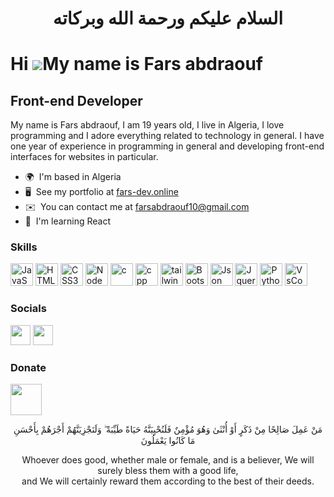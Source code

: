 <span dir = rtl align = "center">
  
# السلام عليكم ورحمة الله وبركاته 

</span>

Hi ![](https://user-images.githubusercontent.com/18350557/176309783-0785949b-9127-417c-8b55-ab5a4333674e.gif)My name is Fars abdraouf
=========================================================================================================================================

Front-end Developer
------------------------------------

My name is Fars abdraouf, I am 19 years old, I live in Algeria, I love programming and I adore everything related to technology in general. 
I have one year of experience in programming in general and developing front-end interfaces for websites in particular.


*   🌍  I'm based in Algeria
*   🖥️  See my portfolio at [fars-dev.online](https://fars-dev.online)
*   ✉️  You can contact me at [farsabdraouf10@gmail.com](mailto:farsabdraouf10@gmail.com)
*   🧠  I'm learning React

### Skills 

<p align="left">
<a href="https://developer.mozilla.org/en-US/docs/Web/JavaScript" target="_blank" rel="noreferrer"><img src="https://raw.githubusercontent.com/danielcranney/readme-generator/main/public/icons/skills/javascript-colored.svg" width="36" height="36" alt="JavaScript" /></a>
<a href="https://developer.mozilla.org/en-US/docs/Glossary/HTML5" target="_blank" rel="noreferrer"><img src="https://raw.githubusercontent.com/danielcranney/readme-generator/main/public/icons/skills/html5-colored.svg" width="36" height="36" alt="HTML5" /></a>
<a href="https://www.w3.org/TR/CSS/#css" target="_blank" rel="noreferrer"><img src="https://raw.githubusercontent.com/danielcranney/readme-generator/main/public/icons/skills/css3-colored.svg" width="36" height="36" alt="CSS3" /></a>
<a href="https://nodejs.org/en/" target="_blank" rel="noreferrer"><img src="https://raw.githubusercontent.com/danielcranney/readme-generator/main/public/icons/skills/nodejs-colored.svg" width="36" height="36" alt="NodeJS" /></a>
<a href="https://www.w3schools.com/c/index.php" target="_blank" rel="noreferrer"><img src="https://cdn.jsdelivr.net/gh/devicons/devicon@latest/icons/c/c-original.svg" width="36" height="36" alt="c" /></a>
<a href="https://www.w3schools.com/cpp/default.asp" target="_blank" rel="noreferrer"><img src="https://cdn.jsdelivr.net/gh/devicons/devicon@latest/icons/cplusplus/cplusplus-original.svg" width="36" height="36" alt="cpp" /></a>
<a href="https://tailwindcss.com/" target="_blank" rel="noreferrer"><img src="https://cdn.jsdelivr.net/gh/devicons/devicon@latest/icons/tailwindcss/tailwindcss-original.svg" width="36" height="36" alt="tailwindcss" /></a>
<a href="https://getbootstrap.com/" target="_blank" rel="noreferrer"><img src="https://cdn.jsdelivr.net/gh/devicons/devicon@latest/icons/bootstrap/bootstrap-original.svg" width="36" height="36" alt="Bootstrap" /></a>
<a href="https://www.json.org/json-en.html" target="_blank" rel="noreferrer"><img src="https://cdn.jsdelivr.net/gh/devicons/devicon@latest/icons/json/json-original.svg" width="36" height="36" alt="Json" /></a>
<a href="https://www.w3schools.com/jquery/default.asp" target="_blank" rel="noreferrer"><img src="https://cdn.jsdelivr.net/gh/devicons/devicon@latest/icons/jquery/jquery-original.svg" width="36" height="36" alt="Jquery" /></a>
<a href="https://www.w3schools.com/python/default.asp" target="_blank" rel="noreferrer"><img src="https://cdn.jsdelivr.net/gh/devicons/devicon@latest/icons/python/python-original.svg" width="36" height="36" alt="Python" /></a>
<a href="https://code.visualstudio.com/" target="_blank" rel="noreferrer"><img src="https://cdn.jsdelivr.net/gh/devicons/devicon@latest/icons/vscode/vscode-original.svg" width="36" height="36" alt="VsCode" /></a>




</p>
                    

### Socials
                  
                  
<p align="left">
                          
<a href="https://www.github.com/farsabdraouf" target="_blank" rel="noreferrer"><img src="https://raw.githubusercontent.com/danielcranney/readme-generator/main/public/icons/socials/github.svg" width="32" height="32" /></a>
<a href="https://www.linkedin.com/in/fars-abdraouf" target="_blank" rel="noreferrer"><img src="https://raw.githubusercontent.com/danielcranney/readme-generator/main/public/icons/socials/linkedin.svg" width="32" height="32" /></a></p>

### Donate
                  
                  
<p align="left">
                          
<a href="https://ko-fi.com/farsabdraouf" target="_blank" rel="noreferrer"><img src="https://img.icons8.com/?size=100&id=UiCfDyaTjRi7&format=png&color=000000" width="50" height="50" /></a></p>


                      
<div align = "center">                      
                      
مَنْ عَمِلَ صَالِحًا مِنْ ذَكَرٍ أَوْ أُنْثَىٰ وَهُوَ مُؤْمِنٌ فَلَنُحْيِيَنَّهُ حَيَاةً طَيِّبَةً ۖ وَلَنَجْزِيَنَّهُمْ أَجْرَهُمْ بِأَحْسَنِ مَا كَانُوا يَعْمَلُونَ

Whoever does good, whether male or female, and is a believer, We will surely bless them with a good life,  
and We will certainly reward them according to the best of their deeds.


</div>
